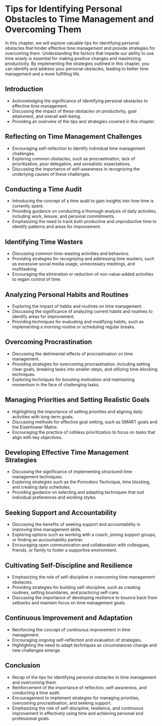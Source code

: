 Tips for Identifying Personal Obstacles to Time Management and Overcoming Them
=======================================================================================

In this chapter, we will explore valuable tips for identifying personal obstacles that hinder effective time management and provide strategies for overcoming them. Understanding the factors that impede our ability to use time wisely is essential for making positive changes and maximizing productivity. By implementing the strategies outlined in this chapter, you can identify and address your personal obstacles, leading to better time management and a more fulfilling life.

Introduction
------------

* Acknowledging the significance of identifying personal obstacles to effective time management.
* Discussing the impact of these obstacles on productivity, goal attainment, and overall well-being.
* Providing an overview of the tips and strategies covered in this chapter.

Reflecting on Time Management Challenges
----------------------------------------

* Encouraging self-reflection to identify individual time management challenges.
* Exploring common obstacles, such as procrastination, lack of prioritization, poor delegation, and unrealistic expectations.
* Discussing the importance of self-awareness in recognizing the underlying causes of these challenges.

Conducting a Time Audit
-----------------------

* Introducing the concept of a time audit to gain insights into how time is currently spent.
* Providing guidance on conducting a thorough analysis of daily activities, including work, leisure, and personal commitments.
* Emphasizing the need to track both productive and unproductive time to identify patterns and areas for improvement.

Identifying Time Wasters
------------------------

* Discussing common time-wasting activities and behaviors.
* Providing strategies for recognizing and addressing time wasters, such as excessive social media usage, unnecessary meetings, and multitasking.
* Encouraging the elimination or reduction of non-value-added activities to regain control of time.

Analyzing Personal Habits and Routines
--------------------------------------

* Exploring the impact of habits and routines on time management.
* Discussing the significance of analyzing current habits and routines to identify areas for improvement.
* Providing techniques for evaluating and modifying habits, such as implementing a morning routine or scheduling regular breaks.

Overcoming Procrastination
--------------------------

* Discussing the detrimental effects of procrastination on time management.
* Providing strategies for overcoming procrastination, including setting clear goals, breaking tasks into smaller steps, and utilizing time-blocking techniques.
* Exploring techniques for boosting motivation and maintaining momentum in the face of challenging tasks.

Managing Priorities and Setting Realistic Goals
-----------------------------------------------

* Highlighting the importance of setting priorities and aligning daily activities with long-term goals.
* Discussing methods for effective goal setting, such as SMART goals and the Eisenhower Matrix.
* Encouraging the practice of ruthless prioritization to focus on tasks that align with key objectives.

Developing Effective Time Management Strategies
-----------------------------------------------

* Discussing the significance of implementing structured time management techniques.
* Exploring strategies such as the Pomodoro Technique, time blocking, and creating daily schedules.
* Providing guidance on selecting and adapting techniques that suit individual preferences and working styles.

Seeking Support and Accountability
----------------------------------

* Discussing the benefits of seeking support and accountability in improving time management skills.
* Exploring options such as working with a coach, joining support groups, or finding an accountability partner.
* Encouraging open communication and collaboration with colleagues, friends, or family to foster a supportive environment.

Cultivating Self-Discipline and Resilience
------------------------------------------

* Emphasizing the role of self-discipline in overcoming time management obstacles.
* Providing strategies for building self-discipline, such as creating routines, setting boundaries, and practicing self-care.
* Discussing the importance of developing resilience to bounce back from setbacks and maintain focus on time management goals.

Continuous Improvement and Adaptation
-------------------------------------

* Reinforcing the concept of continuous improvement in time management.
* Encouraging ongoing self-reflection and evaluation of strategies.
* Highlighting the need to adapt techniques as circumstances change and new challenges emerge.

Conclusion
----------

* Recap of the tips for identifying personal obstacles to time management and overcoming them.
* Reinforcement of the importance of reflection, self-awareness, and conducting a time audit.
* Encouragement to implement strategies for managing priorities, overcoming procrastination, and seeking support.
* Emphasizing the role of self-discipline, resilience, and continuous improvement in effectively using time and achieving personal and professional goals.
